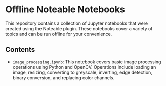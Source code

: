 # Offline Noteable Notebooks

This repository contains a collection of Jupyter notebooks that were created using the Noteable plugin. These notebooks cover a variety of topics and can be run offline for your convenience.

## Contents

- `image_processing.ipynb`: This notebook covers basic image processing operations using Python and OpenCV. Operations include loading an image, resizing, converting to greyscale, inverting, edge detection, binary conversion, and replacing color channels.
